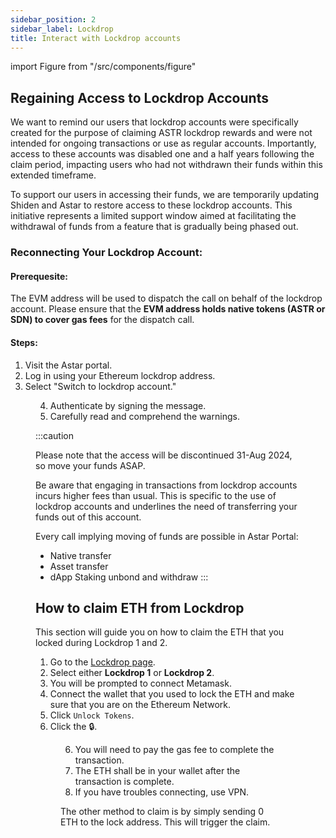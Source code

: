 ```yaml
---
sidebar_position: 2
sidebar_label: Lockdrop
title: Interact with Lockdrop accounts
---
```


import Figure from "/src/components/figure"

## Regaining Access to Lockdrop Accounts

We want to remind our users that lockdrop accounts were specifically created for the purpose of claiming ASTR lockdrop rewards and were not intended for ongoing transactions or use as regular accounts. Importantly, access to these accounts was disabled one and a half years following the claim period, impacting users who had not withdrawn their funds within this extended timeframe.

To support our users in accessing their funds, we are temporarily updating Shiden and Astar to restore access to these lockdrop accounts. This initiative represents a limited support window aimed at facilitating the withdrawal of funds from a feature that is gradually being phased out.

### Reconnecting Your Lockdrop Account:

#### Prerequesite:
The EVM address will be used to dispatch the call on behalf of the lockdrop account. Please ensure that the **EVM address holds native tokens (ASTR or SDN) to cover gas fees** for the dispatch call.

#### Steps:
1. Visit the Astar portal.
2. Log in using your Ethereum lockdrop address.
3. Select "Switch to lockdrop account."

<Figure src={require('/docs/use/how-to-guides/layer-1/astar-portal/img/lockdrop_1.png').default } width="100%" />

4. Authenticate by signing the message.
5. Carefully read and comprehend the warnings.

:::caution

Please note that the access will be discontinued 31-Aug 2024, so move your funds ASAP.

Be aware that engaging in transactions from lockdrop accounts incurs higher fees than usual. This is specific to the use of lockdrop accounts and underlines the need of transferring your funds out of this account.     

Every call implying moving of funds are possible in Astar Portal:
- Native transfer
- Asset transfer
- dApp Staking unbond and withdraw
:::

## How to claim ETH from Lockdrop

This section will guide you on how to claim the ETH that you locked during Lockdrop 1 and 2.

1. Go to the [Lockdrop page](https://lockdrop.astar.network/).
2. Select either **Lockdrop 1** or **Lockdrop 2**.
3. You will be prompted to connect Metamask.
4. Connect the wallet that you used to lock the ETH and make sure that you are on the Ethereum Network.
5. Click `Unlock Tokens`.
6. Click the 🔒.

<Figure src={require('/docs/use/how-to-guides/layer-1/astar-portal/img/lockdrop_2.png').default } width="100%" />

6. You will need to pay the gas fee to complete the transaction.
7. The ETH shall be in your wallet after the transaction is complete.
8. If you have troubles connecting, use VPN.


The other method to claim is by simply sending 0 ETH to the lock address. This will trigger the claim.
